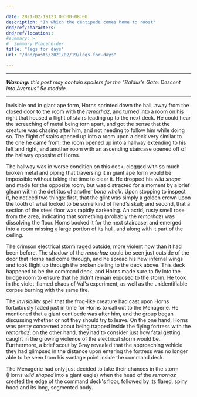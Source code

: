 ```yaml
---

date: 2021-02-19T23:00:00-08:00
description: "In which the centipede comes home to roost"
dnd/ref/characters:
dnd/ref/locations:
#summary: >
#  Summary Placeholder
title: "legs for days"
url: "/dnd/posts/2021/02/19/legs-for-days"

---
```


---

_**Warning:** this post may contain spoilers for the "Baldur's Gate: Descent Into Avernus" 5e module._

---

Invisible and in giant ape form, Horns sprinted down the hall, away from the closed door to the room with the _remorhaz,_ and turned into a room on his right that housed a flight of stairs leading up to the next deck.
He could hear the screeching of metal being torn apart, and got the sense that the creature was chasing after him, and not needing to follow him while doing so.
The flight of stairs opened up into a room upon a deck very similar to the one he came from; the room opened up into a hallway extending to his left and right, and another room with an ascending staircase opened off of the hallway opposite of Horns.

The hallway was in worse condition on this deck, clogged with so much broken metal and piping that traversing it in giant ape form would be impossible without taking the time to clear it.
He dropped his _wild shape_ and made for the opposite room, but was distracted for a moment by a brief gleam within the detritus of another _bone whelk._
Upon stopping to inspect it, he noticed two things: first, that the glint was simply a golden crown upon the tooth of what looked to be some kind of fiend's skull; and second, that a section of the steel floor was rapidly darkening.
An acrid, rusty smell rose from the area, indicating that something (probably the _remorhaz_) was dissolving the floor.
Horns booked it for the next staircase, and emerged into a room missing a large portion of its hull, and along with it part of the ceiling.

The crimson electrical storm raged outside, more violent now than it had been before.
The shadow of the _remorhaz_ could be seen just outside of the door that Horns had come through, and he spread his new infernal wings and took flight up through the broken ceiling to the deck above.
This deck happened to be the command deck, and Horns made sure to fly into the bridge room to ensure that he didn't remain exposed to the storm.
He took in the violet-flamed chaos of Val's experiment, as well as the unidentifiable corpse burning with the same fire.

The _invisibility_ spell that the frog-like creature had cast upon Horns fortuitously faded just in time for Horns to call out to the Menagerie.
He mentioned that a giant centipede was after him, and the group began discussing whether or not they should try to leave.
On the one hand, Horns was pretty concerned about being trapped inside the flying fortress with the _remorhaz_; on the other hand, they had to consider just how fatal getting caught in the growing violence of the electrical storm would be.
Furthermore, a brief scout by Gray revealed that the approaching vehicle they had glimpsed in the distance upon entering the fortress was no longer able to be seen from his vantage point inside the command deck.

The Menagerie had only just decided to take their chances in the storm (Horns _wild shaped_ into a giant eagle) when the head of the _remorhaz_ crested the edge of the command deck's floor, followed by its flared, spiny hood and its long, segmented body.
